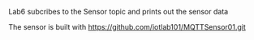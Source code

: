 Lab6 subcribes to the Sensor topic and prints out the sensor data

The sensor is built with https://github.com/iotlab101/MQTTSensor01.git 
